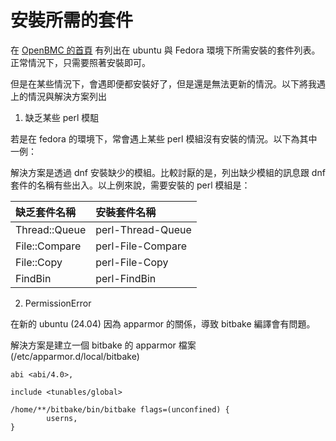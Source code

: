 
# 安裝所需的套件

在 [OpenBMC 的首頁](https://github.com/openbmc/openbmc) 有列出在 ubuntu 與 Fedora 環境下所需安裝的套件列表。正常情況下，只需要照著安裝即可。

但是在某些情況下，會遇即便都安裝好了，但是還是無法更新的情況。以下將我遇上的情況與解決方案列出

1. 缺乏某些 perl 模駔

若是在 fedora 的環境下，常會遇上某些 perl 模組沒有安裝的情況。以下為其中一例：


>>>
解決方案是透過 dnf 安裝缺少的模組。比較討厭的是，列出缺少模組的訊息跟 dnf 套件的名稱有些出入。以上例來說，需要安裝的 perl 模組是：

| 缺乏套件名稱 | 安裝套件名稱 |
|:-------------|:-------------|
| Thread::Queue | perl-Thread-Queue |
| File::Compare | perl-File-Compare |
| File::Copy | perl-File-Copy |
| FindBin | perl-FindBin |
>>>

2. PermissionError

在新的 ubuntu (24.04) 因為 apparmor 的關係，導致 bitbake 編譯會有問題。

解決方案是建立一個 bitbake 的 apparmor 檔案 (/etc/apparmor.d/local/bitbake)
```
abi <abi/4.0>,

include <tunables/global>

/home/**/bitbake/bin/bitbake flags=(unconfined) {
        userns,
}
```
